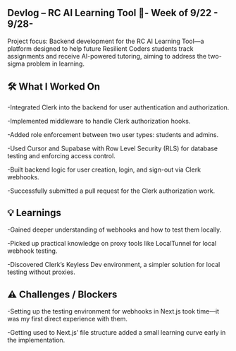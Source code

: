 Devlog – RC AI Learning Tool
📅- Week of 9/22 - 9/28-
------------------------------
Project focus: Backend development for the RC AI Learning Tool—a platform designed to help future Resilient Coders students track assignments and receive AI-powered tutoring, aiming to address the two-sigma problem in learning.

🛠 What I Worked On
---------------------------
-Integrated Clerk into the backend for user authentication and authorization.

-Implemented middleware to handle Clerk authorization hooks.

-Added role enforcement between two user types: students and admins.

-Used Cursor and Supabase with Row Level Security (RLS) for database testing and enforcing access control.

-Built backend logic for user creation, login, and sign-out via Clerk webhooks.

-Successfully submitted a pull request for the Clerk authorization work.

💡 Learnings
-------------------
-Gained deeper understanding of webhooks and how to test them locally.

-Picked up practical knowledge on proxy tools like LocalTunnel for local webhook testing.

-Discovered Clerk’s Keyless Dev environment, a simpler solution for local testing without proxies.

⚠️ Challenges / Blockers
---------------------------
-Setting up the testing environment for webhooks in Next.js took time—it was my first direct experience with them.

-Getting used to Next.js’ file structure added a small learning curve early in the implementation.
